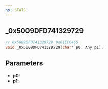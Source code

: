 ```yaml
---
ns: STATS
---
```

## _0x5009DFD741329729

```c
// 0x5009DFD741329729 0x61ECC465
void _0x5009DFD741329729(char* p0, Any p1);
```


## Parameters
* **p0**: 
* **p1**: 

